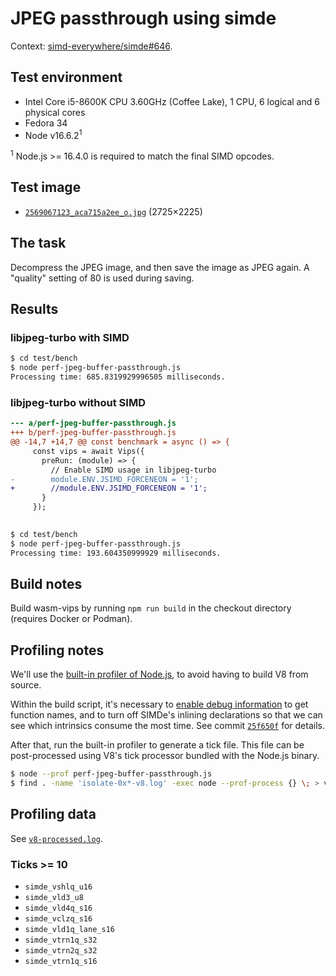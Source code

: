 # JPEG passthrough using simde

Context: [simd-everywhere/simde#646](https://github.com/simd-everywhere/simde/issues/646).

## Test environment

* Intel Core i5-8600K CPU 3.60GHz (Coffee Lake), 1 CPU, 6 logical and 6 physical cores
* Fedora 34
* Node v16.6.2<sup>1</sup>

<sup>1</sup> Node.js >= 16.4.0 is required to match the final SIMD opcodes.

## Test image

* [`2569067123_aca715a2ee_o.jpg`](images/2569067123_aca715a2ee_o.jpg) (2725×2225)

## The task

Decompress the JPEG image, and then save the image as JPEG again.
A "quality" setting of 80 is used during saving.

## Results

### libjpeg-turbo with SIMD

```bash
$ cd test/bench
$ node perf-jpeg-buffer-passthrough.js
Processing time: 685.8319929996505 milliseconds.
```

### libjpeg-turbo without SIMD

```diff
--- a/perf-jpeg-buffer-passthrough.js
+++ b/perf-jpeg-buffer-passthrough.js
@@ -14,7 +14,7 @@ const benchmark = async () => {
     const vips = await Vips({
       preRun: (module) => {
         // Enable SIMD usage in libjpeg-turbo
-        module.ENV.JSIMD_FORCENEON = '1';
+        //module.ENV.JSIMD_FORCENEON = '1';
       }
     });
 
```

```bash
$ cd test/bench
$ node perf-jpeg-buffer-passthrough.js
Processing time: 193.604350999929 milliseconds.
```

## Build notes

Build wasm-vips by running `npm run build` in the checkout directory
(requires Docker or Podman).

## Profiling notes

We'll use the [built-in profiler of Node.js](
https://nodejs.org/en/docs/guides/simple-profiling/), to avoid having
to build V8 from source.

Within the build script, it's necessary to [enable debug information](
https://emscripten.org/docs/porting/Debugging.html#debug-information)
to get function names, and to turn off SIMDe's inlining declarations
so that we  can see which intrinsics consume the most time. See commit
[`25f650f`](
https://github.com/kleisauke/wasm-vips/commit/25f650f878f8418a74a0e7217cf806d400c5dd2a)
for details.

After that, run the built-in profiler to generate a tick file. This
file can be post-processed using V8's tick processor bundled with the
Node.js binary.

```bash
$ node --prof perf-jpeg-buffer-passthrough.js
$ find . -name 'isolate-0x*-v8.log' -exec node --prof-process {} \; > v8-processed.log
```

## Profiling data

See [`v8-processed.log`](v8-processed.log).

### Ticks >= 10

- `simde_vshlq_u16`
- `simde_vld3_u8`
- `simde_vld4q_s16`
- `simde_vclzq_s16`
- `simde_vld1q_lane_s16`
- `simde_vtrn1q_s32`
- `simde_vtrn2q_s32`
- `simde_vtrn1q_s16`
